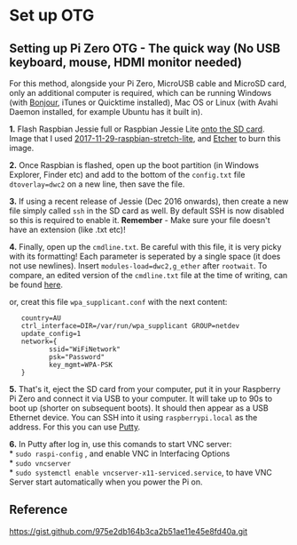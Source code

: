 # Set up OTG

## Setting up Pi Zero OTG - The quick way (No USB keyboard, mouse, HDMI monitor needed)
For this method, alongside your Pi Zero, MicroUSB cable and MicroSD card, only an additional computer is required, which can be running Windows (with [Bonjour](https://support.apple.com/kb/DL999), iTunes or Quicktime installed), Mac OS or Linux (with Avahi Daemon installed, for example Ubuntu has it built in).

**1.** Flash Raspbian Jessie full or Raspbian Jessie Lite [onto the SD card](https://www.raspberrypi.org/documentation/installation/installing-images/README.md). Image that I used [2017-11-29-raspbian-stretch-lite](http://downloads.raspberrypi.org/raspbian_lite/images/raspbian_lite-2017-12-01/), and [Etcher](https://etcher.io/) to burn this image.

**2.** Once Raspbian is flashed, open up the boot partition (in Windows Explorer, Finder etc) and add to the bottom of the ```config.txt``` file ```dtoverlay=dwc2``` on a new line, then save the file.    

**3.** If using a recent release of Jessie (Dec 2016 onwards), then create a new file simply called ```ssh``` in the SD card as well. By default SSH is now disabled so this is required to enable it. **Remember** - Make sure your file doesn't have an extension (like .txt etc)!    

**4.** Finally, open up the ```cmdline.txt```. Be careful with this file, it is very picky with its formatting! Each parameter is seperated by a single space (it does not use newlines). Insert ```modules-load=dwc2,g_ether``` after ```rootwait```. To compare, an edited version of the ```cmdline.txt``` file at the time of writing, can be found [here](http://pastebin.com/WygSaptQ).

  or, creat this file ```wpa_supplicant.conf``` with the next content:
       
       country=AU
       ctrl_interface=DIR=/var/run/wpa_supplicant GROUP=netdev
       update_config=1
       network={
              ssid="WiFiNetwork"
              psk="Password"
              key_mgmt=WPA-PSK
       }
       

**5.** That's it, eject the SD card from your computer, put it in your Raspberry Pi Zero and connect it via USB to your computer. It will take up to 90s to boot up (shorter on subsequent boots). It should then appear as a USB Ethernet device. You can SSH into it using ```raspberrypi.local``` as the address. For this you can use [Putty](https://the.earth.li/~sgtatham/putty/latest/w64/putty.exe).    

**6.** In Putty after log in, use this comands to start VNC server:    
        * ```sudo raspi-config``` , and enable VNC in Interfacing Options    
        * ```sudo vncserver```    
        * ```sudo systemctl enable vncserver-x11-serviced.service```, to have VNC Server start automatically when you power the Pi on.   

## Reference
https://gist.github.com/975e2db164b3ca2b51ae11e45e8fd40a.git

